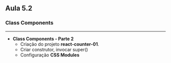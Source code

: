 ## Aula 5.2
### Class Components
---
- **Class Components - Parte 2**
	- Criação do projeto  **react-counter-01**.
	- Criar construtor, invocar super()
	- Configuração **CSS Modules**